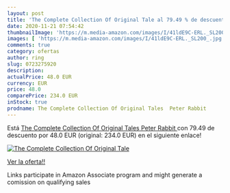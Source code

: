 ```yaml
---
layout: post
title: 'The Complete Collection Of Original Tale al 79.49 % de descuento'
date: 2020-11-21 07:54:42
thumbnailImage: 'https://m.media-amazon.com/images/I/41ldE9C-ERL._SL200_.jpg'
images: [ 'https://m.media-amazon.com/images/I/41ldE9C-ERL._SL200_.jpg' ]
comments: true
category: ofertas
author: ring
slug: 0723275920
description:
actualPrice: 48.0 EUR
currency: EUR
price: 48.0
comparePrice: 234.0 EUR
inStock: true
prodname: The Complete Collection Of Original Tales  Peter Rabbit 
---
```


Está [The Complete Collection Of Original Tales  Peter Rabbit ](https://www.amazon.es/dp/0723275920/?tag=tolees-21) con 79.49 de descuento por 48.0 EUR (original: 234.0 EUR) en el siguiente enlace!

[![The Complete Collection Of Original Tale](https://m.media-amazon.com/images/I/41ldE9C-ERL._SL200_.jpg)](https://www.amazon.es/dp/0723275920/?tag=tolees-21)

[Ver la oferta!!](https://www.amazon.es/dp/0723275920/?tag=tolees-21)

Links participate in Amazon Associate program and might generate a comission on qualifying sales


